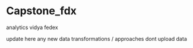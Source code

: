 # Capstone_fdx
analytics vidya fedex 


update here any new data transformations / approaches
dont upload data

